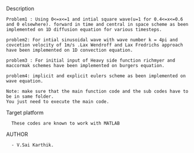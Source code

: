  Description<br/>
 
    Problem1 : Using 0<=x<=1 and intial square wave(u=1 for 0.4<=x<=0.6 and 0 elsewhere). forward in time and central in space scheme as been implemented on 1D diffusion equation for various timesteps.

    problem2: For intial sinusoidal wave with wave number k = 4pi and covcetion velocity of 1m/s .Lax Wendroff and Lax Fredrichs approach have been implemented on 1D convection equation.

    problem3 : For initial input of Heavy side function richmyer and maccormak schemes have been implemented on burgers equation.

    problem4: implicit and explicit eulers scheme as been implemented on wave equation.

    Note: make sure that the main function code and the sub codes have to be in same folder.
    You just need to execute the main code.
    
Target platform<br/>

      These codes are known to work with MATLAB

AUTHOR<br/>

      - V.Sai Karthik.

